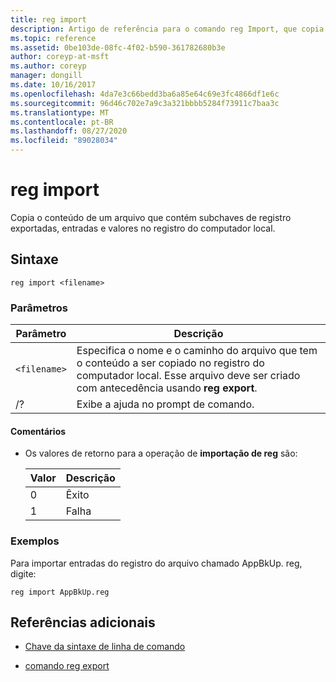 ```yaml
---
title: reg import
description: Artigo de referência para o comando reg Import, que copia o conteúdo de um arquivo que contém subchaves de registro exportadas, entradas e valores no registro do computador local.
ms.topic: reference
ms.assetid: 0be103de-08fc-4f02-b590-361782680b3e
author: coreyp-at-msft
ms.author: coreyp
manager: dongill
ms.date: 10/16/2017
ms.openlocfilehash: 4da7e3c66bedd3ba6a85e64c69e3fc4866df1e6c
ms.sourcegitcommit: 96d46c702e7a9c3a321bbbb5284f73911c7baa3c
ms.translationtype: MT
ms.contentlocale: pt-BR
ms.lasthandoff: 08/27/2020
ms.locfileid: "89028034"
---
```

# <a name="reg-import"></a>reg import

Copia o conteúdo de um arquivo que contém subchaves de registro exportadas, entradas e valores no registro do computador local.

## <a name="syntax"></a>Sintaxe

```
reg import <filename>
```

### <a name="parameters"></a>Parâmetros

| Parâmetro | Descrição |
|--|--|
| `<filename>` | Especifica o nome e o caminho do arquivo que tem o conteúdo a ser copiado no registro do computador local. Esse arquivo deve ser criado com antecedência usando **reg export**. |
| /? | Exibe a ajuda no prompt de comando. |

#### <a name="remarks"></a>Comentários

- Os valores de retorno para a operação de **importação de reg** são:

    | Valor | Descrição |
    |--|--|
    | 0 | Êxito |
    | 1 | Falha |

### <a name="examples"></a>Exemplos

Para importar entradas do registro do arquivo chamado AppBkUp. reg, digite:

```
reg import AppBkUp.reg
```

## <a name="additional-references"></a>Referências adicionais

- [Chave da sintaxe de linha de comando](command-line-syntax-key.md)

- [comando reg export](reg-export.md)
